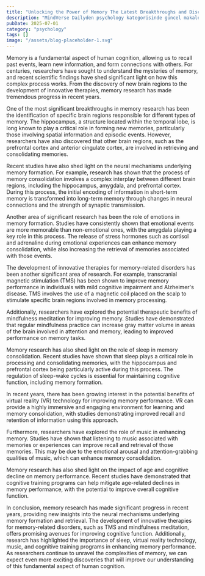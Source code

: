 ```yaml
---
title: "Unlocking the Power of Memory The Latest Breakthroughs and Discoveries in Psychologys Most Fascinating Field"
description: "MindVerse Dailyden psychology kategorisinde güncel makale"
pubDate: 2025-07-01
category: "psychology"
tags: []
image: "/assets/blog-placeholder-1.svg"
---
```


Memory is a fundamental aspect of human cognition, allowing us to recall past events, learn new information, and form connections with others. For centuries, researchers have sought to understand the mysteries of memory, and recent scientific findings have shed significant light on how this complex process works. From the discovery of new brain regions to the development of innovative therapies, memory research has made tremendous progress in recent years.

One of the most significant breakthroughs in memory research has been the identification of specific brain regions responsible for different types of memory. The hippocampus, a structure located within the temporal lobe, is long known to play a critical role in forming new memories, particularly those involving spatial information and episodic events. However, researchers have also discovered that other brain regions, such as the prefrontal cortex and anterior cingulate cortex, are involved in retrieving and consolidating memories.

Recent studies have also shed light on the neural mechanisms underlying memory formation. For example, research has shown that the process of memory consolidation involves a complex interplay between different brain regions, including the hippocampus, amygdala, and prefrontal cortex. During this process, the initial encoding of information in short-term memory is transformed into long-term memory through changes in neural connections and the strength of synaptic transmission.

Another area of significant research has been the role of emotions in memory formation. Studies have consistently shown that emotional events are more memorable than non-emotional ones, with the amygdala playing a key role in this process. The release of stress hormones such as cortisol and adrenaline during emotional experiences can enhance memory consolidation, while also increasing the retrieval of memories associated with those events.

The development of innovative therapies for memory-related disorders has been another significant area of research. For example, transcranial magnetic stimulation (TMS) has been shown to improve memory performance in individuals with mild cognitive impairment and Alzheimer's disease. TMS involves the use of a magnetic coil placed on the scalp to stimulate specific brain regions involved in memory processing.

Additionally, researchers have explored the potential therapeutic benefits of mindfulness meditation for improving memory. Studies have demonstrated that regular mindfulness practice can increase gray matter volume in areas of the brain involved in attention and memory, leading to improved performance on memory tasks.

Memory research has also shed light on the role of sleep in memory consolidation. Recent studies have shown that sleep plays a critical role in processing and consolidating memories, with the hippocampus and prefrontal cortex being particularly active during this process. The regulation of sleep-wake cycles is essential for maintaining cognitive function, including memory formation.

In recent years, there has been growing interest in the potential benefits of virtual reality (VR) technology for improving memory performance. VR can provide a highly immersive and engaging environment for learning and memory consolidation, with studies demonstrating improved recall and retention of information using this approach.

Furthermore, researchers have explored the role of music in enhancing memory. Studies have shown that listening to music associated with memories or experiences can improve recall and retrieval of those memories. This may be due to the emotional arousal and attention-grabbing qualities of music, which can enhance memory consolidation.

Memory research has also shed light on the impact of age and cognitive decline on memory performance. Recent studies have demonstrated that cognitive training programs can help mitigate age-related declines in memory performance, with the potential to improve overall cognitive function.

In conclusion, memory research has made significant progress in recent years, providing new insights into the neural mechanisms underlying memory formation and retrieval. The development of innovative therapies for memory-related disorders, such as TMS and mindfulness meditation, offers promising avenues for improving cognitive function. Additionally, research has highlighted the importance of sleep, virtual reality technology, music, and cognitive training programs in enhancing memory performance. As researchers continue to unravel the complexities of memory, we can expect even more exciting discoveries that will improve our understanding of this fundamental aspect of human cognition.